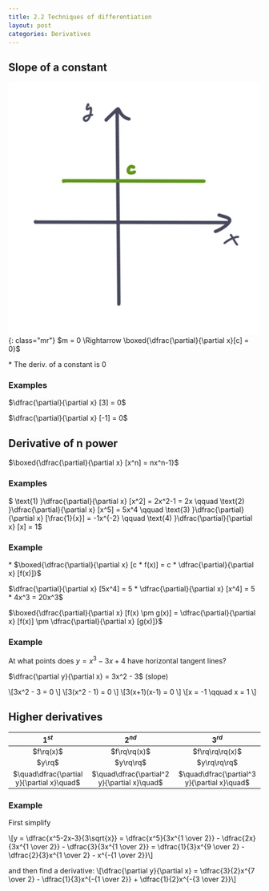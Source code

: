 ```yaml
---
title: 2.2 Techniques of differentiation
layout: post
categories: Derivatives
---
```


## Slope of a constant
![](/assets/img/6.1.jpg){: class="mr"}
$m = 0 \Rightarrow \boxed{\dfrac{\partial}{\partial x}[c] = 0}$

\* The deriv. of a constant is $0$

### Examples
$\dfrac{\partial}{\partial x} [3] = 0$

$\dfrac{\partial}{\partial x} [-1] = 0$

<p class="clearfix"></p>

## Derivative of n power
$\boxed{\dfrac{\partial}{\partial x} [x^n] = nx^n-1}$

### Examples
$
\text{1) }\dfrac{\partial}{\partial x} [x^2] = 2x^2-1 = 2x \qquad
\text{2) }\dfrac{\partial}{\partial x} [x^5] = 5x^4 \qquad
\text{3) }\dfrac{\partial}{\partial x} [\frac{1}{x}] = -1x^{-2} \qquad
\text{4) }\dfrac{\partial}{\partial x} [x] = 1$

### Example
\* $\boxed{\dfrac{\partial}{\partial x} [c * f(x)] = c * \dfrac{\partial}{\partial x} [f(x)]}$

$\dfrac{\partial}{\partial x} [5x^4] = 5 * \dfrac{\partial}{\partial x} [x^4] = 5 * 4x^3 = 20x^3$

$\boxed{\dfrac{\partial}{\partial x} [f(x) \pm g(x)] = \dfrac{\partial}{\partial x} [f(x)] \pm \dfrac{\partial}{\partial x} [g(x)]}$

### Example
At what points does $y = x^3 - 3x + 4$ have horizontal tangent lines?

$\dfrac{\partial y}{\partial x} = 3x^2 - 3$ (slope)

\\[3x^2 - 3 = 0 \\]
\\[3(x^2 - 1) = 0 \\]
\\[3(x+1)(x-1) = 0 \\]
\\[x = -1 \qquad x = 1 \\]

## Higher derivatives


|             $1^{st}$             |              $2^{nd}$              |              $3^{rd}$              |
|:--------------------------------:|:----------------------------------:|:----------------------------------:|
|              $f\rq(x)$             |              $f\rq\rq(x)$              |              $f\rq\rq\rq(x)$             |
|               $y\rq$               |                $y\rq\rq$               |               $y\rq\rq\rq$               |
| $\quad\dfrac{\partial y}{\partial x}\quad$ | $\quad\dfrac{\partial^2 y}{\partial x}\quad$ | $\quad\dfrac{\partial^3 y}{\partial x}\quad$ |

### Example
First simplify

\\[y = \dfrac{x^5-2x-3}{3\sqrt{x}} = \dfrac{x^5}{3x^{1 \over 2}} - \dfrac{2x}{3x^{1 \over 2}} - \dfrac{3}{3x^{1 \over 2}} = \dfrac{1}{3}x^{9 \over 2} - \dfrac{2}{3}x^{1 \over 2} - x^{-{1 \over 2}}\\]

and then find a derivative:
\\[\dfrac{\partial y}{\partial x} = \dfrac{3}{2}x^{7 \over 2} - \dfrac{1}{3}x^{-{1 \over 2}} + \dfrac{1}{2}x^{-{3 \over 2}}\\]
